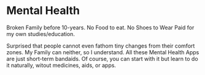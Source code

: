 # Mental Health

Broken Family before 10-years.
No Food to eat.
No Shoes to Wear
Paid for my own studies/education.

Surprised that people cannot even fathom tiny changes from their comfort zones.
My Family can neither, so I understand.
All these Mental Health Apps are just short-term bandaids. Of course, you can start with it but learn to do it naturally, witout medicines, aids, or apps.